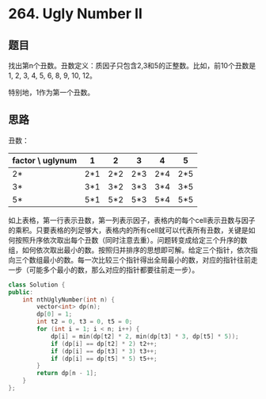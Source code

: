 # 264. Ugly Number II
## 题目

找出第n个丑数。丑数定义：质因子只包含2,3和5的正整数。比如，前10个丑数是1, 2, 3, 4, 5, 6, 8, 9, 10, 12。

特别地，1作为第一个丑数。

## 思路

丑数：

 | factor \ uglynum | 1 | 2 | 3 | 4 | 5 |
 | -------------- | --- | --- | --- | --- | --- |
 | 2* | 2*1 | 2*2 | 2*3 | 2*4 | 2*5 | 
 | 3* | 3*1 | 3*2 | 3*3 | 3*4 | 3*5 |
 | 5* | 5*1 | 5*2 | 5*3 | 5*4 | 5*5 | 
 
如上表格，第一行表示丑数，第一列表示因子，表格内的每个cell表示丑数与因子的乘积。只要表格的列足够大，表格内的所有cell就可以代表所有丑数，关键是如何按照升序依次取出每个丑数（同时注意去重）。问题转变成给定三个升序的数组，如何依次取出最小的数。按照归并排序的思想即可解。给定三个指针，依次指向三个数组最小的数。每一次比较三个指针得出全局最小的数，对应的指针往前走一步（可能多个最小的数，那么对应的指针都要往前走一步）。

```C++
class Solution {
public:
    int nthUglyNumber(int n) {
        vector<int> dp(n);
        dp[0] = 1;
        int t2 = 0, t3 = 0, t5 = 0;
        for (int i = 1; i < n; i++) {
            dp[i] = min(dp[t2] * 2, min(dp[t3] * 3, dp[t5] * 5));
            if (dp[i] == dp[t2] * 2) t2++;
            if (dp[i] == dp[t3] * 3) t3++;
            if (dp[i] == dp[t5] * 5) t5++;
        }
        return dp[n - 1];
    }
};
```
